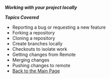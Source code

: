 ***Working with your project locally***

***Topics Covered***
- Reporting a bug or requesting a new feature
- Forking a repository
- Cloning a repository
- Create branches locally
- Checkouts to isolate work
- Getting changes from Remote
- Merging changes
- Pushing changes to remote
- [Back to the Main Page](../../README.md)